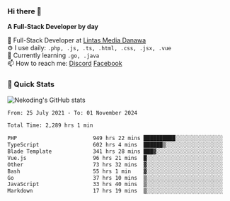 ### Hi there 👋

**A Full-Stack Developer by day**

🔭 Full-Stack Developer at [Lintas Media Danawa](https://www.lintasmediadanawa.com/)  
⚙️ I use daily: `.php, .js, .ts, .html, .css, .jsx, .vue`  
🌱 Currently learning `.go, .java`  
📫 How to reach me: [Discord](https://discordapp.com/users/984448732999327766)  [Facebook](https://fb.me/tyvandi)  

### 🚀 Quick Stats  

![Nekoding's GitHub stats](https://github-readme-stats.vercel.app/api?username=nekoding&show_icons=true)

<!--START_SECTION:waka-->

```txt
From: 25 July 2021 - To: 01 November 2024

Total Time: 2,289 hrs 1 min

PHP                        949 hrs 22 mins ██████████░░░░░░░░░░░░░░░   40.18 %
TypeScript                 602 hrs 4 mins  ██████▒░░░░░░░░░░░░░░░░░░   25.48 %
Blade Template             341 hrs 28 mins ███▓░░░░░░░░░░░░░░░░░░░░░   14.45 %
Vue.js                     96 hrs 21 mins  █░░░░░░░░░░░░░░░░░░░░░░░░   04.08 %
Other                      73 hrs 32 mins  ▓░░░░░░░░░░░░░░░░░░░░░░░░   03.11 %
Bash                       55 hrs 1 min    ▓░░░░░░░░░░░░░░░░░░░░░░░░   02.33 %
Go                         37 hrs 10 mins  ▒░░░░░░░░░░░░░░░░░░░░░░░░   01.57 %
JavaScript                 33 hrs 40 mins  ▒░░░░░░░░░░░░░░░░░░░░░░░░   01.43 %
Markdown                   17 hrs 19 mins  ▒░░░░░░░░░░░░░░░░░░░░░░░░   00.73 %
```

<!--END_SECTION:waka-->

<!--
**nekoding/nekoding** is a ✨ _special_ ✨ repository because its `README.md` (this file) appears on your GitHub profile.

Here are some ideas to get you started:

- 🔭 I’m currently working on ...
- 🌱 I’m currently learning ...
- 👯 I’m looking to collaborate on ...
- 🤔 I’m looking for help with ...
- 💬 Ask me about ...
- 📫 How to reach me: ...
- 😄 Pronouns: ...
- ⚡ Fun fact: ...
-->
